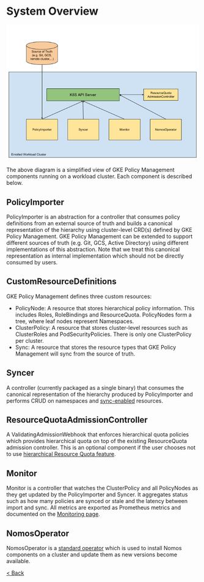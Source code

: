 # System Overview

![drawing](../img/nomos_arch.png)

The above diagram is a simplified view of GKE Policy Management components
running on a workload cluster. Each component is described below.

## PolicyImporter

PolicyImporter is an abstraction for a controller that consumes policy
definitions from an external source of truth and builds a canonical
representation of the hierarchy using cluster-level CRD(s) defined by GKE Policy
Management. GKE Policy Management can be extended to support different sources
of truth (e.g. Git, GCS, Active Directory) using different implementations of
this abstraction. Note that we treat this canonical representation as internal
implementation which should not be directly consumed by users.

## CustomResourceDefinitions

GKE Policy Management defines three custom resources:

*   PolicyNode: A resource that stores hierarchical policy information. This
    includes Roles, RoleBindings and ResourceQuota. PolicyNodes form a tree,
    where leaf nodes represent Namespaces.
*   ClusterPolicy: A resource that stores cluster-level resources such as
    ClusterRoles and PodSecurityPolicies. There is only one ClusterPolicy per
    cluster.
*   Sync: A resource that stores the resource types that GKE Policy Management
    will sync from the source of truth.

## Syncer

A controller (currently packaged as a single binary) that consumes the canonical
representation of the hierarchy produced by PolicyImporter and performs CRUD on
namespaces and [sync-enabled](system_config.md#Sync) resources.

## ResourceQuotaAdmissionController

A ValidatingAdmissionWebhook that enforces hierarchical quota policies which
provides hierarchical quota on top of the existing ResourceQuota admission
controller. This is an optional component if the user chooses not to use
[hierarchical Resource Quota feature](rq.md).

## Monitor

Monitor is a controller that watches the ClusterPolicy and all PolicyNodes as
they get updated by the PolicyImporter and Syncer. It aggregates status such as
how many policies are synced or stale and the latency between import and sync.
All metrics are exported as Prometheus metrics and documented on the
[Monitoring page](monitoring_and_debugging.md#gke-policy-management-metrics).

## NomosOperator

NomosOperator is a [standard operator](https://coreos.com/operators/) which is
used to install Nomos components on a cluster and update them as new versions
become available.

[< Back](../../README.md)
